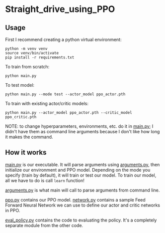 # Straight_drive_using_PPO

## Usage
First I recommend creating a python virtual environment:
```
python -m venv venv
source venv/bin/activate
pip install -r requirements.txt
```

To train from scratch:
```
python main.py
```

To test model:
```
python main.py --mode test --actor_model ppo_actor.pth
```

To train with existing actor/critic models:
```
python main.py --actor_model ppo_actor.pth --critic_model ppo_critic.pth
```

NOTE: to change hyperparameters, environments, etc. do it in [main.py](main.py); I didn't have them as command line arguments because I don't like how long it makes the command.

## How it works

[main.py](main.py) is our executable. It will parse arguments using [arguments.py](arguments.py), then initialize our environment and PPO model. Depending on the mode you specify (train by default), it will train or test our model. To train our model, all we have to do is call ```learn``` function! 

[arguments.py](arguments.py) is what main will call to parse arguments from command line.

[ppo.py](ppo.py) contains our PPO model. 
[network.py](network.py) contains a sample Feed Forward Neural Network we can use to define our actor and critic networks in PPO. 

[eval_policy.py](eval_policy.py) contains the code to evaluating the policy. It's a completely separate module from the other code.


